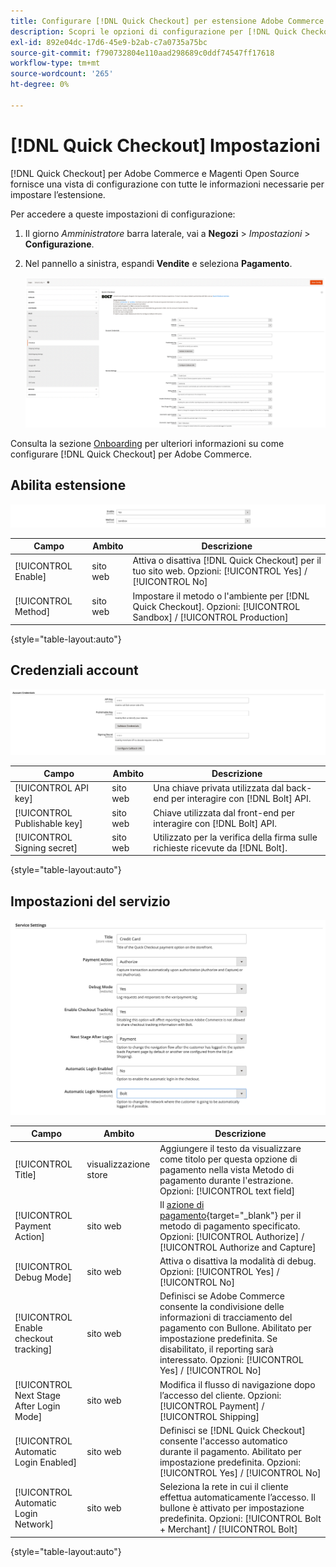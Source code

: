 ```yaml
---
title: Configurare [!DNL Quick Checkout] per estensione Adobe Commerce
description: Scopri le opzioni di configurazione per [!DNL Quick Checkout] e come integrare e configurare correttamente l’estensione.
exl-id: 892e04dc-17d6-45e9-b2ab-c7a0735a75bc
source-git-commit: f790732804e110aad298689c0ddf74547ff17618
workflow-type: tm+mt
source-wordcount: '265'
ht-degree: 0%

---
```


# [!DNL Quick Checkout] Impostazioni

[!DNL Quick Checkout] per Adobe Commerce e Magenti Open Source fornisce una vista di configurazione con tutte le informazioni necessarie per impostare l’estensione.

Per accedere a queste impostazioni di configurazione:

1. Il giorno _Amministratore_ barra laterale, vai a **Negozi** > _Impostazioni_ > **Configurazione**.
1. Nel pannello a sinistra, espandi **Vendite** e seleziona **Pagamento**.

   ![Pagamento rapido](assets/config-new-logo-view.png)

Consulta la sezione [Onboarding](../quick-checkout/onboarding.md) per ulteriori informazioni su come configurare [!DNL Quick Checkout] per Adobe Commerce.

## Abilita estensione

![Pagamento rapido](assets/enable-method.png)

| Campo | Ambito | Descrizione |
|---|---|---|
| [!UICONTROL Enable] | sito web | Attiva o disattiva [!DNL Quick Checkout] per il tuo sito web. Opzioni: [!UICONTROL Yes] / [!UICONTROL No] |
| [!UICONTROL Method] | sito web | Impostare il metodo o l&#39;ambiente per [!DNL Quick Checkout]. Opzioni: [!UICONTROL Sandbox] / [!UICONTROL Production] |

{style="table-layout:auto"}

## Credenziali account

![Pagamento rapido](assets/account-creds.png)

| Campo | Ambito | Descrizione |
|---|---|---|
| [!UICONTROL API key] | sito web | Una chiave privata utilizzata dal back-end per interagire con [!DNL Bolt] API. |
| [!UICONTROL Publishable key] | sito web | Chiave utilizzata dal front-end per interagire con [!DNL Bolt] API. |
| [!UICONTROL Signing secret] | sito web | Utilizzato per la verifica della firma sulle richieste ricevute da [!DNL Bolt]. |

{style="table-layout:auto"}

## Impostazioni del servizio

![Pagamento rapido](assets/service-settings.png)

| Campo | Ambito | Descrizione |
|---|---|---|
| [!UICONTROL Title] | visualizzazione store | Aggiungere il testo da visualizzare come titolo per questa opzione di pagamento nella vista Metodo di pagamento durante l&#39;estrazione. Opzioni: [!UICONTROL text field] |
| [!UICONTROL Payment Action] | sito web | Il [azione di pagamento](https://docs.magento.com/user-guide/configuration/sales/payment-methods.html#payment-actions){target="_blank"} per il metodo di pagamento specificato. Opzioni: [!UICONTROL Authorize] / [!UICONTROL Authorize and Capture] |
| [!UICONTROL Debug Mode] | sito web | Attiva o disattiva la modalità di debug. Opzioni: [!UICONTROL Yes] / [!UICONTROL No] |
| [!UICONTROL Enable checkout tracking] | sito web | Definisci se Adobe Commerce consente la condivisione delle informazioni di tracciamento del pagamento con Bullone. Abilitato per impostazione predefinita. Se disabilitato, il reporting sarà interessato. Opzioni: [!UICONTROL Yes] / [!UICONTROL No] |
| [!UICONTROL Next Stage After Login Mode] | sito web | Modifica il flusso di navigazione dopo l’accesso del cliente. Opzioni: [!UICONTROL Payment] / [!UICONTROL Shipping] |
| [!UICONTROL Automatic Login Enabled] | sito web | Definisci se [!DNL Quick Checkout] consente l&#39;accesso automatico durante il pagamento. Abilitato per impostazione predefinita. Opzioni: [!UICONTROL Yes] / [!UICONTROL No] |
| [!UICONTROL Automatic Login Network] | sito web | Seleziona la rete in cui il cliente effettua automaticamente l’accesso. Il bullone è attivato per impostazione predefinita. Opzioni: [!UICONTROL Bolt + Merchant] / [!UICONTROL Bolt] |

{style="table-layout:auto"}
